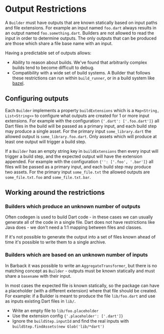 # Output Restrictions

A `Builder` must have outputs that are known statically based on input paths and
file extensions. For example an input named `foo.dart` always results in an
output named `foo.something.dart`. Builders are not allowed to read the input in
order to determine outputs. The only outputs that can be produced are those
which share a file base name with an input.

Having a predictable set of outputs allows:

- Ability to reason about builds. We've found that arbitrarily complex builds
  tend to become difficult to debug.
- Compatibility with a wide set of build systems. A Builder that follows these
  restrictions can run within `build_runner`, or in a build system like
  [bazel](https://bazel.build).

## Configuring outputs

Each `Builder` implements a property `buildExtensions` which is a
`Map<String, List<String>>` to configure what outputs are created for 1 or more
input extensions. For example with the configuration `{'.dart': ['.foo.dart']}`
all Dart files in the build will be passed as a primary input, and each build
step may produce a single asset. For the primary input `some_library.dart` the
allowed output is `some_library.foo.dart`. Only assets which will produce at
least one output will trigger a build step.

If a `Builder` has an empty string key in `buildExtensions` then every input
will trigger a build step, and the expected output will have the extension
appended. For example with the configuration `{'': ['.foo', '.bar']}` all files
will be passed as a primary input, and each build step may produce two assets.
For the primary input `some_file.txt` the allowed outputs are
`some_file.txt.foo` and `some_file.txt.bar`.

## Working around the restrictions

### Builders which produce an unknown number of outputs

Often codegen is used to build Dart code - in these cases we can usually
generate all of the code in a single file. Dart does not have restrictions like
Java does - we don't need a 1:1 mapping between files and classes.

If it's not possible to generate the output into a set of files known ahead of
time it's possible to write them to a single archive.

### Builders which are based on an unknown number of inputs

In Barback it was possible to write an `AggregateTransformer`, but there is no
matching concept as `Builder` - outputs must be known statically and must share
a `basename` with their input.

In most cases the expected file is known statically, so the package can have a
placeholder (with a different extension) where that file should be created. For
example: if a Builder is meant to produce the file `lib/foo.dart` and use as
inputs existing Dart files in `lib/`.
- Write an empty file to `lib/foo.placeholder`
- Use the extension config `{'.placeholder': ['.dart']}`
- Ignore the `buildStep.inputId` and find the real inputs with
  `buildStep.findAssets(new Glob('lib/*dart')`

